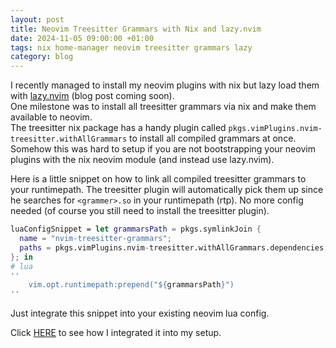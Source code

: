 ```yaml
---
layout: post
title: Neovim Treesitter Grammars with Nix and lazy.nvim
date: 2024-11-05 09:00:00 +01:00
tags: nix home-manager neovim treesitter grammars lazy
category: blog
---
```


I recently managed to install my neovim plugins with nix but lazy load them with [lazy.nvim](https://github.com/folke/lazy.nvim) (blog post coming soon).  
One milestone was to install all treesitter grammars via nix and make them available to neovim.  
The treesitter nix package has a handy plugin called `pkgs.vimPlugins.nvim-treesitter.withAllGrammars` to install all compiled grammars at once.  
Somehow this was hard to setup if you are not bootstrapping your neovim plugins with the nix neovim module (and instead use lazy.nvim).

Here is a little snippet on how to link all compiled treesitter grammars to your runtimepath. The treesitter plugin will automatically pick them up since he searches for `<grammer>.so` in your runtimepath (rtp). No more config needed (of course you still need to install the treesitter plugin).

```nix
luaConfigSnippet = let grammarsPath = pkgs.symlinkJoin {
  name = "nvim-treesitter-grammars";
  paths = pkgs.vimPlugins.nvim-treesitter.withAllGrammars.dependencies;
}; in 
# lua 
''
    vim.opt.runtimepath:prepend("${grammarsPath}")
''
```

Just integrate this snippet into your existing neovim lua config.

Click [HERE](https://github.com/breuerfelix/feovim/blob/main/syntax.nix) to see how I integrated it into my setup.
